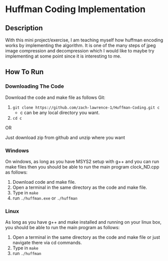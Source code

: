 # Huffman Coding Implementation
## Description
With this mini project/exercise, I am teaching myself how huffman encoding works by implementing the algorithm. It is one of the many steps of jpeg image compression and decompression which I would like to maybe try implementing at some point since it is interesting to me.
## How To Run
### Downloading The Code
Download the code and make file as follows
Git:
1. ```git clone https://github.com/zach-lawrence-1/Huffman-Coding.git c```
   - c can be any local directory you want.
2. ```cd c```

OR

Just download zip from github and unzip where you want
### Windows
On windows, as long as you have MSYS2 setup with g++ and you can run make files then you should be able to run the main program clock_ND.cpp as follows:
1. Download code and make file.
2. Open a terminal in the same directory as the code and make file.
3. Type in ```make```
4. run ```./huffman.exe``` or ```./huffman```
### Linux
As long as you have g++ and make installed and running on your linux box, you should be able to run the main program as follows:
1. Open a terminal in the same directory as the code and make file or just navigate there via cd commands.
2. Type in ```make```
3. run ```./huffman```
